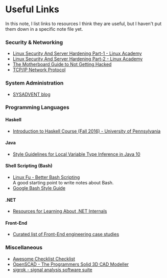 # Useful Links

In this note, I list links to resources I think they are useful, 
but I haven't put them down in a specific note file yet.

### Security & Networking
- [Linux Security And Server Hardening Part-1 - Linux Academy](https://linuxacademy.com/howtoguides/posts/show/topic/19700-linux-security-and-server-hardening-part1)
- [Linux Security And Server Hardening Part-2 - Linux Academy](https://linuxacademy.com/howtoguides/posts/show/topic/19746-linux-security-and-server-hardening-part2)
- [The Motherboard Guide to Not Getting Hacked](https://motherboard.vice.com/en_us/article/d3devm/motherboard-guide-to-not-getting-hacked-online-safety-guide)
- [TCP/IP Network Protocol](https://linuxacademy.com/howtoguides/posts/show/topic/12806-tcpip-network-protocol)

### System Administration
- [SYSADVENT blog](http://sysadvent.blogspot.com/)

### Programming Languages
#### Haskell
- [Introduction to Haskell Course (Fall 2016) - University of Pennsylvania](http://www.seas.upenn.edu/~cis194/fall16/)

#### Java
- [Style Guidelines for Local Variable Type Inference in Java 10](http://openjdk.java.net/projects/amber/LVTIstyle.html)

#### Shell Scripting (Bash)
- [Linux Fu - Better Bash Scripting](https://hackaday.com/2017/07/21/linux-fu-better-bash-scripting/)  
A good starting point to write notes about Bash.
- [Google Bash Style Guide](https://google.github.io/styleguide/shell.xml)

#### .NET
- [Resources for Learning About .NET Internals](http://mattwarren.org/2018/01/22/Resources-for-Learning-about-.NET-Internals/)

#### Front-End
- [Curated list of Front-End engineering case studies](https://github.com/andrew--r/frontend-case-studies)

### Miscellaneous
- [Awesome Checklist Checklist](http://checklist.yingjiehu.com/)
- [OpenSCAD - The Programmers Solid 3D CAD Modeller](http://www.openscad.org)
- [sigrok - signal analysis software suite](https://sigrok.org)
